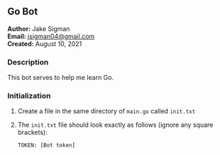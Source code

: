 ## Go Bot

**Author:** Jake Sigman  
**Email:** <jsigman04@gmail.com>  
**Created:** August 10, 2021

### Description

This bot serves to help me learn Go.

### Initialization

1. Create a file in the same directory of `main.go` called `init.txt`
2. The `init.txt` file should look exactly as follows (ignore any square brackets):

    ```
    TOKEN: [Bot token]
    ```
